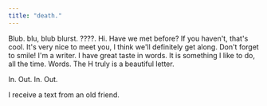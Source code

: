 ```yaml
---
title: "death."
---
```


<!-- Describe the sadness -->

Blub. blu, blub blurst. ????. Hi. Have we met before? If you haven't, that's cool. It's very nice to meet you, I think we'll definitely get along. Don't forget to smile! I'm a writer. I have great taste in words. It is something I like to do, all the time. Words. The H truly is a beautiful letter.


In. Out. In. Out.


<!-- Describe the tabs, and the relationship with drugs. -->


<!-- Hang out with a bad person. -->

I receive a text from an old friend.


<!--  -->


